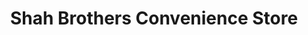 ---
title: "Shah Brothers Convenience Store"
url: /prince-george/shah-brothers-convenience-store/
shop: Lebensmittel
---